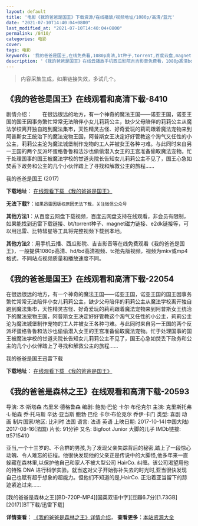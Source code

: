 ```yaml
---
layout: default
title: '电影《我的爸爸是国王》下载资源/在线播放/视频地址/1080p/高清/蓝光'
date: "2021-07-10T14:40:04+0800"
last_modified_at: "2021-07-10T14:40:04+0800"
permalink: /8410/
categories: 电影
cover:
tags: 电影
keywords: '我的爸爸是国王,在线免费看,1080p高清,bt种子,torrent,百度云盘,magnet,磁力链,迅雷下载资源'
description: '《我的爸爸是国王》在线云播放手机西瓜影院吉吉影音免费看，1080p高清bd/hd未删减完整版和tc抢先枪版，mkv/mp4格式，附带bt/torrent种子、magnet/磁力链、百度云盘、网盘资源迅雷下载链接'
---
```


>内容采集生成，如果链接失效，多试几个。


## 《我的爸爸是国王》在线观看和高清下载-8410

剧情介绍：　　在很远很远的地方，有一个神奇的魔法王国——诺亚王国，诺亚王国的国王因事务繁忙常常无法陪伴小女儿莉莉公主，缺少父母陪伴的莉莉公主从魔法学校离开独自跑到魔法集市，天性精灵古怪、好奇爱玩的莉莉跟着魔法宠物来到阿普斯女王统治下的魔法宠物王国，阿普斯女王决定好好管教这个淘气又任性的小公主，莉莉公主沦为魔法城堡制作宠物的工人并被女王各种刁难。与此同时来自另一王国的两个反派坏蛋格鲁鲁和法沙也偷偷潜入女王的王宫准备偷取魔法宠物。忙于处理国事的国王被魔法学校的甘道夫院长告知女儿莉莉公主不见了，国王心急如焚丢下政务和公主的几个小伙伴踏上了寻找和解救公主的旅程……


我的爸爸是国王 (2017)

**下载地址**： [在线观看下载 《我的爸爸是国王》](https://www.btbtdy.me/btdy/dy11038.html) 


**无法下载?**：`如果迅雷因版权原因无法下载，关注微信公众号 `

**其他方法1**：从百度云网盘下载视频，百度云网盘支持在线观看，非会员有限制，如果能找到迅雷下载链接、bt/torrent种子、magnet磁力链接、e2dk链接等，可以用迅雷、比特彗星等工具将完整视频下载到本地。

**其他方法2**：用手机云播、西瓜影院、吉吉影音等在线免费观看《我的爸爸是国王》，一般提供1080p高清、hd/bd高清视频、tc抢先版视频，视频为mkv或mp4格式，不同站点视频质量和播放速度不同。


## 《我的爸爸是国王》在线观看和高清下载-22054

在很远很远的地方，有一个神奇的魔法王国——诺亚王国，诺亚王国的国王因事务繁忙常常无法陪伴小女儿莉莉公主，缺少父母陪伴的莉莉公主从魔法学校离开独自跑到魔法集市，天性精灵古怪、好奇爱玩的莉莉跟着魔法宠物来到阿普斯女王统治下的魔法宠物王国，阿普斯女王决定好好管教这个淘气又任性的小公主，莉莉公主沦为魔法城堡制作宠物的工人并被女王各种刁难。与此同时来自另一王国的两个反派坏蛋格鲁鲁和法沙也偷偷潜入女王的王宫准备偷取魔法宠物。忙于处理国事的国王被魔法学校的甘道夫院长告知女儿莉莉公主不见了，国王心急如焚丢下政务和公主的几个小伙伴踏上了寻找和解救公主的旅程……


我的爸爸是国王迅雷下载

**下载地址**： [在线观看下载 《我的爸爸是国王》](https://www.993dy.com//vod-detail-id-26679.html) 


## 《我的爸爸是森林之王》在线观看和高清下载-20593

导演: 本·斯塔森 杰里米·德格鲁森 编剧: 鲍勃·巴伦 卡尔·布伦克尔 主演: 克里斯托弗·L·帕森 乔·托马斯 辛达·亚当斯 鲍勃·巴伦 卡尔·布伦克尔 乔伊·卡门 类型: 喜剧 动画 制片国家/地区: 比利时 法国 语言: 法语 英语 上映日期: 2017-10-14(中国大陆) 2017-08-16(法国) 片长: 91分钟 又名: Bigfoot Junior 大脚的儿子 IMDb链接: tt5715410

亚当,一个十三岁的、不合群的男孩,为了发现父亲失踪背后的秘密,踏上了一段惊心动魄、令人难忘的征程。他很快发现他的父亲正是传说中的大脚怪,他多年来一直躲藏在森林里,以保护他自己和家人不被大型公司 HairCo. 纠缠。该公司渴望用他的特殊 DNA 进行科学实验。就当这对父子开始弥补失去的时光时,亚当很快发现自己也赋有超乎想象的超能力。但他们不知道的是,HairCo. 正沿着亚当留下的踪迹紧追过来……


[我的爸爸是森林之王][BD-720P-MP4][国英双语中字][豆瓣6.7分][1.73GB][2017][BT下载/迅雷下载]

**详情查看**： [《我的爸爸是森林之王》详情介绍](/movie/20593/)， **查看更多**：[本站资源大全](/movie/t/all/)

